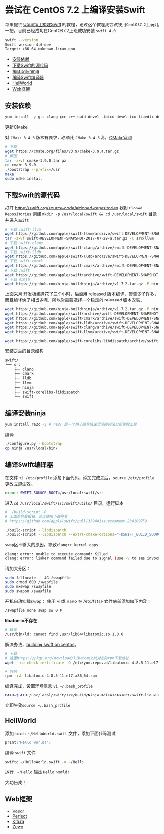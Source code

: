 尝试在 CentOS 7.2 上编译安装Swift
===

苹果提供 [Ubuntu上构建Swift](https://github.com/apple/swift/blob/master/README.md) 的教程，通过这个教程我尝试使用`CentOS7.2`上玩儿一把。目前已经成功在CentOS7.2上班成功安装 `swift 4.0`

```bash
swift --version
Swift version 4.0-dev
Target: x86_64-unknown-linux-gnu
```

<!-- TOC -->

- [安装依赖](#安装依赖)
- [下载Swift的源代码](#下载swift的源代码)
- [编译安装ninja](#编译安装ninja)
- [编译Swift编译器](#编译swift编译器)
- [HellWorld](#hellworld)
- [Web框架](#web框架)

<!-- /TOC -->

## 安装依赖

```bash
yum install -y git clang gcc-c++ uuid-devel libicu-devel icu libedit-devel libxml2-devel sqlite-devel swig python-devel ncurses-libs ncurses-devel pkgconfig libuuid-devel epel-release libbsd-devel 
```

更新CMake

对 `CMake 3.4.3` 版本有要求，必须比 `CMake 3.4.3` 高。[CMake官网](https://cmake.org/download/)

```bash
# 下载
wget https://cmake.org/files/v3.9/cmake-3.9.0.tar.gz
# 解压
tar -zxvf cmake-3.9.0.tar.gz
cd cmake-3.9.0
./bootstrap --prefix=/usr
make
sudo make install
```

## 下载Swift的源代码

打开 https://swift.org/source-code/#cloned-repositories 找到 `Cloned Repositories` 创建 `mkdir -p /usr/local/swift && cd /usr/local/swift` 目录并进入`swift`

```bash
# 下载 swift-llvm
wget https://github.com/apple/swift-llvm/archive/swift-DEVELOPMENT-SNAPSHOT-2017-07-29-a.tar.gz -P llvm
tar -zxvf swift-DEVELOPMENT-SNAPSHOT-2017-07-29-a.tar.gz -C src/llvm
# 下载 swift-clang
wget https://github.com/apple/swift-clang/archive/swift-DEVELOPMENT-SNAPSHOT-2017-07-29-a.tar.gz -P clang
# 下载 swift-lldb
wget https://github.com/apple/swift-lldb/archive/swift-DEVELOPMENT-SNAPSHOT-2017-07-29-a.tar.gz -P lldb
# 下载 swift-cmark
wget https://github.com/apple/swift-cmark/archive/swift-DEVELOPMENT-SNAPSHOT-2017-07-29-a.tar.gz -P cmark
# 下载 swift
wget https://github.com/apple/swift/archive/swift-DEVELOPMENT-SNAPSHOT-2017-07-29-a.tar.gz -P swift
# 下载 ninja
wget https://github.com/ninja-build/ninja/archive/v1.7.2.tar.gz -P ninja
```

上面采用 开发板编译花了三个小时，后面用 released 版本编译，警告少了许多，而且编译快了相当多呢，所以你需要选择一个稳定的 released 版本安装。

```bash
wget https://github.com/ninja-build/ninja/archive/v1.7.2.tar.gz -P ninja
wget https://github.com/apple/swift/archive/swift-DEVELOPMENT-SNAPSHOT-2017-07-29-a.tar.gz  -P swift
wget https://github.com/apple/swift-cmark/archive/swift-DEVELOPMENT-SNAPSHOT-2017-07-29-a.tar.gz  -P cmark
wget https://github.com/apple/swift-lldb/archive/swift-DEVELOPMENT-SNAPSHOT-2017-07-29-a.tar.gz -P lldb
wget https://github.com/apple/swift-clang/archive/swift-DEVELOPMENT-SNAPSHOT-2017-07-29-a.tar.gz -P clang
wget https://github.com/apple/swift-llvm/archive/swift-DEVELOPMENT-SNAPSHOT-2017-07-29-a.tar.gz -P llvm

wget https://github.com/apple/swift-corelibs-libdispatch/archive/swift-DEVELOPMENT-SNAPSHOT-2017-07-30-a.tar.gz -P swift-corelibs-libdispatch 
```

安装之后的目录结构

```bash
swift/
└── src
    ├── clang
    ├── cmark
    ├── lldb
    ├── llvm
    ├── ninja
    ├── swift-corelibs-libdispatch 
    └── swift
```

## 编译安装ninja

```bash 
yum install re2c -y # re2c 是一个用于编写快速灵活的词法分析器的工具
```

编译

```bash
./configure.py --bootstrap
cp ninja /usr/local/bin/
```


## 编译Swift编译器

在文件 `vi /etc/profile` 添加下面代码，添加完成之后，`source /etc/profile` 更改立即生效。

```bash
export SWIFT_SOURCE_ROOT=/usr/local/swift/src
```

进入`cd /usr/local/swift/src/swift/utils/` 目录，运行脚本

```bash
# ./build-script -R
# 上面命令会报错，建议使用下面命令
# https://github.com/apple/swift/pull/3594#issuecomment-234169759

./build-script --libdispatch
./build-script --libdispatch --extra-cmake-options="-DSWIFT_BUILD_SOURCEKIT:BOOL=TRUE"
```

`swap`区不够大的原因。导致`clang++ kernel opps`

```bash
clang: error: unable to execute command: Killed
clang: error: linker command failed due to signal (use -v to see invocation)
```

请加大分区：

```bash
sudo fallocate -l 4G /swapfile
sudo chmod 600 /swapfile
sudo mkswap /swapfile
sudo swapon /swapfile
```

开机自动挂载swap：
使用 vi 或 nano 在 /etc/fstab 文件底部添加如下内容：

```bash
/swapfile none swap sw 0 0
```

**libatomic不存在**

```bash
# 错误
/usr/bin/ld: cannot find /usr/lib64/libatomic.so.1.0.0
```

解决办法，[building swift on centos](https://stackoverflow.com/questions/34234250/building-swift-on-centos)。

```bash
# 下载
# 这里https://pkgs.org/download/libatomic找对应的rpm下载地址
wget --no-check-certificate -O /etc/yum.repos.d/libatomic-4.8.5-11.el7.x86_64.rpm ftp://ftp.pbone.net/mirror/ftp.centos.org/7.3.1611/os/x86_64/Packages/libatomic-4.8.5-11.el7.x86_64.rpm

# 安装
rpm -ivh libatomic-4.8.5-11.el7.x86_64.rpm
```

编译完成，设置环境信息 `vi ~/.bash_profile`

```bash
PATH=$PATH:/usr/local/swift/src/build/Ninja-ReleaseAssert/swift-linux-x86_64/bin
```

立即生效`source ~/.bash_profile`

## HellWorld

添加 `touch ~/HelloWorld.swift` 文件，添加下面代码测试

```swift
print("Hello world!")
```

编译 `swift` 文件

```bash
swiftc ~/HelloWorld.swift -o ~/Hello
```

运行 ` ~/Hello` 输出 `Hello world!`

大功告成！

## Web框架

- [Vapor](https://github.com/vapor/vapor)
- [Perfect](https://github.com/PerfectlySoft/Perfect)
- [Kitura](https://github.com/IBM-Swift/Kitura)
- [Zewo](https://github.com/Zewo/Zewo)